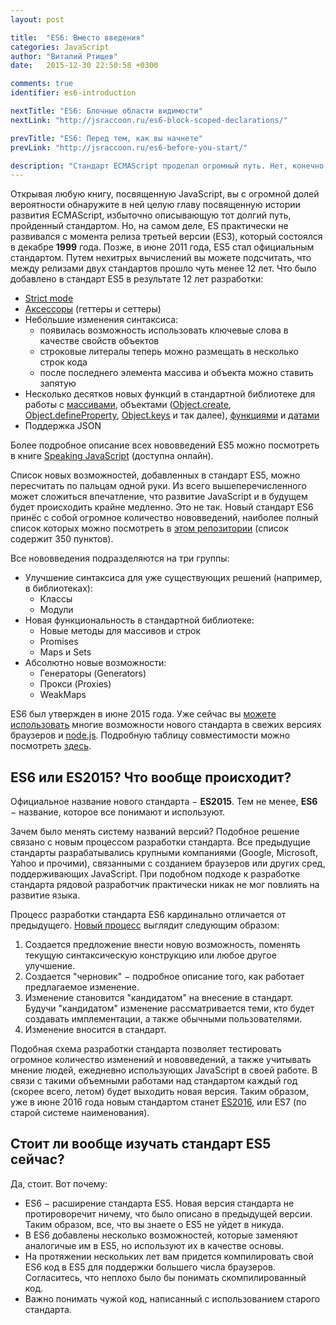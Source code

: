 ```yaml
---
layout: post

title:  "ES6: Вместо введения"
categories: JavaScript
author: "Виталий Ртищев"
date:   2015-12-30 22:50:58 +0300

comments: true
identifier: es6-introduction

nextTitle: "ES6: Блочные области видимости"
nextLink: "http://jsraccoon.ru/es6-block-scoped-declarations/"

prevTitle: "ES6: Перед тем, как вы начнете"
prevLink: "http://jsraccoon.ru/es6-before-you-start/"

description: "Стандарт ECMAScript проделал огромный путь. Нет, конечно, это неправда. Вся история ES может уложиться в несколько предложений. Именно так было до релиза ES6, который кардинально изменил разработку языка JavaScript и принёс с собой огромное количество нововведений."
---
```


Открывая любую книгу, посвященную JavaScript, вы с огромной долей вероятности обнаружите в ней целую главу посвященную истории развития ECMAScript, избыточно описывающую тот долгий путь, пройденный стандартом. Но, на самом деле, ES практически не развивался с момента релиза третьей версии (ES3), который состоялся в декабре **1999** года. Позже, в июне 2011 года, ES5 стал официальным стандартом. Путем нехитрых вычислений вы можете подсчитать, что между релизами двух стандартов прошло чуть менее 12 лет. Что было добавлено в стандарт ES5 в результате 12 лет разработки:

* [Strict mode](https://learn.javascript.ru/strict-mode)
* [Аксессоры](http://forwebdev.ru/javascript/native-accessor-properties/) (геттеры и сеттеры)
* Небольшие изменения синтаксиса:
	* появилась возможность использовать ключевые слова в качестве свойств объектов
	* строковые литералы теперь можно размещать в несколько строк кода
	* после последнего элемента массива и объекта можно ставить запятую
* Несколько десятков новых функций в стандартной библиотеке для работы с [массивами](https://learn.javascript.ru/array-iteration), объектами ([Object.create](https://developer.mozilla.org/ru/docs/Web/JavaScript/Reference/Global_Objects/Object/create), [Object.defineProperty](https://developer.mozilla.org/ru/docs/Web/JavaScript/Reference/Global_Objects/Object/defineProperty), [Object.keys](https://developer.mozilla.org/ru/docs/Web/JavaScript/Reference/Global_Objects/Object/keys) и так далее), [функциями](https://learn.javascript.ru/bind) и [датами](https://developer.mozilla.org/ru/docs/Web/JavaScript/Reference/Global_Objects/Date/now)
* Поддержка JSON 

Более подробное описание всех нововведений ES5 можно посмотреть в книге [Speaking JavaScript](http://speakingjs.com/es5/ch25.html) (доступна онлайн).

Список новых возможностей, добавленных в стандарт ES5, можно пересчитать по пальцам одной руки. Из всего вышеперечисленного может сложиться впечатление, что развитие JavaScript и в будущем будет происходить крайне медленно. Это не так. Новый стандарт ES6 принёс с собой огромное количество нововведений, наиболее полный список которых можно посмотреть в [этом репозитории](https://github.com/bevacqua/es6) (список содержит 350 пунктов). 

Все нововведения подразделяются на три группы:

* Улучшение синтаксиса для уже существующих решений (например, в библиотеках):
	* Классы
	* Модули
* Новая функциональность в стандартной библиотеке:
	* Новые методы для массивов и строк
	* Promises
	* Maps и Sets
* Абсолютно новые возможности:
	* Генераторы (Generators)
	* Прокси (Proxies)
	* WeakMaps

ES6 был утвержден в июне 2015 года. Уже сейчас вы [можете использовать](http://habrahabr.ru/post/241275/) многие возможности нового стандарта в свежих версиях браузеров и [node.js](https://nodejs.org/en/docs/es6/). Подробную таблицу совместимости можно посмотреть [здесь](http://kangax.github.io/compat-table/es6/).

## ES6 или ES2015? Что вообще происходит?
Официальное название нового стандарта − **ES2015**. Тем не менее, **ES6** − название, которое все понимают и используют. 

Зачем было менять систему названий версий? Подобное решение связано с новым процессом разработки стандарта. Все предыдущие стандарты разрабатывались крупными компаниями (Google, Microsoft, Yahoo и прочими), связанными с созданием браузеров или других сред, поддерживающих JavaScript. При подобном подходе к разработке стандарта рядовой разработчик практически никак не мог повлиять на развитие языка. 

Процесс разработки стандарта ES6 кардинально отличается от предыдущего. [Новый процесс](https://tc39.github.io/process-document/) выглядит следующим образом:

1. Создается предложение внести новую возможность, поменять текущую синтаксическую конструкцию или любое другое улучшение.
2. Создается "черновик" − подробное описание того, как работает предлагаемое изменение.
3. Изменение становится "кандидатом" на внесение в стандарт. Будучи "кандидатом" изменение рассматривается теми, кто будет создавать имплементации, а также обычными пользователями.
4. Изменение вносится в стандарт.

Подобная схема разработки стандарта позволяет тестировать огромное количество изменений и нововведений, а также учитывать мнение людей, ежедневно использующих JavaScript в своей работе. В связи с такими объемными работами над стандартом каждый год (скорее всего, летом) будет выходить новая версия. Таким образом, уже в июне 2016 года новым стандартом станет [ES2016](http://kangax.github.io/compat-table/es7/), или ES7 (по старой системе наименования).

## Стоит ли вообще изучать стандарт ES5 сейчас?
Да, стоит. Вот почему:

* ES6 − расширение стандарта ES5. Новая версия стандарта не протироворечит ничему, что было описано в предыдущей версии. Таким образом, все, что вы знаете о ES5 не уйдет в никуда.
* В ES6 добавлены несколько возможностей, которые заменяют аналогичые им в ES5, но используют их в качестве основы.
* На протяжении нескольких лет вам придется компилировать свой ES6 код в ES5 для поддержки большего числа браузеров. Согласитесь, что неплохо было бы понимать скомпилированный код.
* Важно понимать чужой код, написанный с использованием старого стандарта.